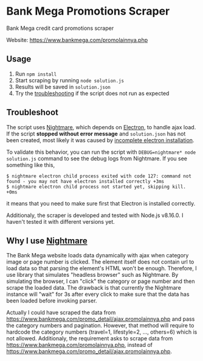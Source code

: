 # Bank Mega Promotions Scraper

Bank Mega credit card promotions scraper

Website: https://www.bankmega.com/promolainnya.php

## Usage

1. Run `npm install`
2. Start scraping by running `node solution.js`
3. Results will be saved in `solution.json`
4. Try the [troubleshooting](#troubleshoot) if the script does not run as expected

## Troubleshoot

The script uses [Nightmare](http://www.nightmarejs.org/), which depends on 
[Electron](https://electronjs.org/), to handle ajax load. If the script **stopped 
without error message** and `solution.json` has not been created, most likely it was 
caused by [incomplete electron installation](https://github.com/electron/electron/issues/1518). 

To validate this behavior, you can run the script with `DEBUG=nightmare* node solution.js` 
command to see the debug logs from Nightmare. If you see something like this, 
```
$ nightmare electron child process exited with code 127: command not found - you may not have electron installed correctly +3ms
$ nightmare electron child process not started yet, skipping kill. +0ms
```
it means that you need to make sure first that Electron is installed correctly. 

Additionaly, the scraper is developed and tested with Node.js v8.16.0. I haven't tested it with 
different versions yet. 

## Why I use [Nightmare](http://www.nightmarejs.org/)

The Bank Mega website loads data dynamically with ajax when category image or page number is clicked. 
The element itself does not contain url to load data so that parsing the element's HTML won't be enough. 
Therefore, I use library that simulates "headless browser" such as Nightmare. 
By simulating the browser, I can "click" the category or page number and then scrape the loaded data. 
The drawback is that currently the Nightmare instance will "wait" for 3s after every click to 
make sure that the data has been loaded before invoking parser. 

Actually I could have scraped the data from https://www.bankmega.com/promo_detail/ajax.promolainnya.php 
and pass the category numbers and pagination. However, that method will require to hardcode 
the category numbers (travel=1, lifestyle=2, ..., others=6) which is not allowed. Additionaly, the 
requirement asks to scrape data from https://www.bankmega.com/promolainnya.php, instead of 
https://www.bankmega.com/promo_detail/ajax.promolainnya.php. 
